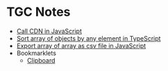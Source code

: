 # TGC Notes

- [Call CDN in JavaScript](./call_cdn_in_javascript/index.md)
- [Sort array of objects by any element in TypeScript](./sort_array_of_objects_by_any_element_in_typescript/index.md)
- [Export array of array as csv file in JavaScript](./export_array_of_array_as_csv_file_in_javascript/index.md)
- Bookmarklets
  - [Clipboard](./bookmarklets/clipboard/index.md)

